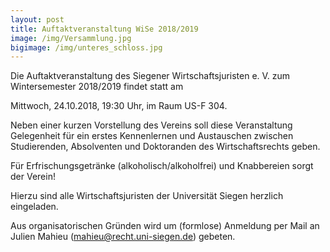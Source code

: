 ```yaml
---
layout: post
title: Auftaktveranstaltung WiSe 2018/2019
image: /img/Versammlung.jpg
bigimage: /img/unteres_schloss.jpg
---
```

	



Die Auftaktveranstaltung des Siegener Wirtschaftsjuristen e. V. zum Wintersemester 2018/2019 findet statt am

Mittwoch, 24.10.2018, 19:30 Uhr, im Raum US-F 304.

Neben einer kurzen Vorstellung des Vereins soll diese Veranstaltung Gelegenheit für ein erstes Kennenlernen und Austauschen zwischen Studierenden, Absolventen und Doktoranden des Wirtschaftsrechts geben.

Für Erfrischungsgetränke (alkoholisch/alkoholfrei) und Knabbereien sorgt der Verein!

Hierzu sind alle Wirtschaftsjuristen der Universität Siegen herzlich eingeladen.

Aus organisatorischen Gründen wird um (formlose) Anmeldung per Mail an Julien Mahieu (<mahieu@recht.uni-siegen.de>) gebeten.
